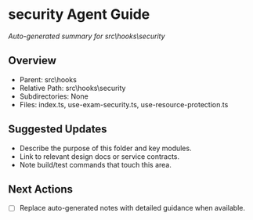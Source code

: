 ﻿# security Agent Guide
*Auto-generated summary for src\hooks\security*

## Overview
- Parent: src\hooks
- Relative Path: src\hooks\security
- Subdirectories: None
- Files: index.ts, use-exam-security.ts, use-resource-protection.ts

## Suggested Updates
- Describe the purpose of this folder and key modules.
- Link to relevant design docs or service contracts.
- Note build/test commands that touch this area.

## Next Actions
- [ ] Replace auto-generated notes with detailed guidance when available.
